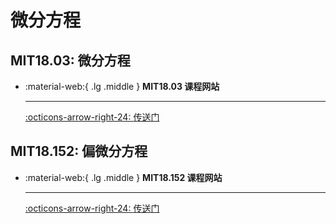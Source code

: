 # 微分方程

## MIT18.03: 微分方程

<div class="grid cards" markdown>

-   :material-web:{ .lg .middle } __MIT18.03 课程网站__

    ---

    [:octicons-arrow-right-24: <a href="https://ocw.mit.edu/courses/18-03sc-differential-equations-fall-2011/pages/unit-i-first-order-differential-equations/" target="_blank"> 传送门 </a>](#)

</div>

## MIT18.152: 偏微分方程

<div class="grid cards" markdown>

-   :material-web:{ .lg .middle } __MIT18.152 课程网站__

    ---

    [:octicons-arrow-right-24: <a href="https://ocw.mit.edu/courses/18-152-introduction-to-partial-differential-equations-fall-2011/" target="_blank"> 传送门 </a>](#)

</div>